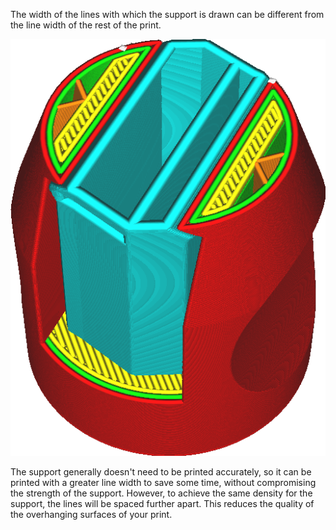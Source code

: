 The width of the lines with which the support is drawn can be different from the line width of the rest of the print.

![The lines of support are wider than the rest of the lines](../../../articles/images/support_line_width.png)

The support generally doesn't need to be printed accurately, so it can be printed with a greater line width to save some time, without compromising the strength of the support. However, to achieve the same density for the support, the lines will be spaced further apart. This reduces the quality of the overhanging surfaces of your print.